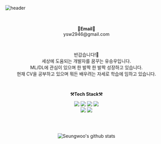 ![header](https://capsule-render.vercel.app/api?type=waving&color=6495ED&height=300&section=header&text=Welcome&fontSize=90&animation=fadeIn&fontAlignY=38&desc=Seungwoo's%20GitHub%20Profile&descAlignY=51&descAlign=62&fontColor=FFFFFF)

<p align="center">
<br><br>
<Strong>📧Email📧</Strong><br>ysw2946@gmail.com<br>
</p>

<br>

<p align="center">
반갑습니다!👐<br>
세상에 도움되는 개발자를 꿈꾸는 유승우입니다. <br>
ML/DL에 관심이 있으며 한 발짝 한 발짝 성장하고 있습니다.<br>
현재 CV을 공부하고 있으며 뭐든 배우려는 자세로 학습에 임하고 있습니다.<br>
</p>

<br>

<p align="center">
    <Strong>⚒️Tech Stack⚒️</Strong><br>
</p>
<p align="center" display="inline-block">  
  <img src="https://img.shields.io/badge/Python-3776AB?style=flat&logo=Python&logoColor=white"> 
  <img src="https://img.shields.io/badge/Pytorch-EE4C2C?style=flat&logo=Pytorch&logoColor=white">
    <img src="https://img.shields.io/badge/R-276DC3?style=flat&logo=R&logoColor=white">
    <img src="https://img.shields.io/badge/notion-000000?style=flat&logo=notion&logoColor=white"><br>
   <img src="https://img.shields.io/badge/github-181717?style=flat&logo=github&logoColor=white"> 
   <img src="https://img.shields.io/badge/W&B-FFBE00?style=flat&logo=weightsandbiases&logoColor=white"> 
</p><br>

<br>

<div align=center>

![Seungwoo's github stats](https://github-readme-stats.vercel.app/api?username=ysw2946&show_icons=true)

